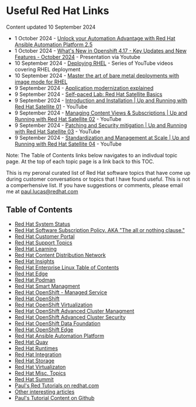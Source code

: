# Useful Red Hat Links
Content updated 10 September 2024

- 1 October 2024 - [Unlock your Automation Advantage with Red Hat Ansible Automation Platform 2.5](https://www.redhat.com/en/blog/unlock-your-automation-advantage-red-hat-ansible-automation-platform-25)
- 1 October 2024 - [What's New in Openshift 4.17 - Key Updates and New Features - October 2024](https://www.youtube.com/watch?v=DvKHwz-c11c) - Presentation via Youtube
- 10 September 2024 - [Deploying RHEL](https://www.youtube.com/playlist?list=PLXJyD2dL4oqerOhcO7W94vItnZ39MjgKq) - Series of YouTube videos covering RHEL deployment
- 10 September 2024 - [Master the art of bare metal deployments with image mode for RHEL](https://developers.redhat.com/articles/2024/08/20/bare-metal-deployments-image-mode-rhel?source=sso#)
- 9 September 2024 - [Application modernization explained](https://cloud.redhat.com/learn/application-modernization-explained#page-title)
- 9 September 2024 - [Self-paced Lab: Red Hat Satellite Basics](https://red.ht/satellite-basics-workshop)
- 9 September 2024 - [Introduction and Installation | Up and Running with Red Hat Satellite 01](https://www.youtube.com/watch?v=QRN6oPeg0bY) - YouTube
- 9 September 2024 - [Managing Content Views & Subscriptions | Up and Running with Red Hat Satellite 02](https://www.youtube.com/watch?v=GAxec86rfNQ) - YouTube
- 9 September 2024 - [Patching and Security mitigation | Up and Running with Red Hat Satellite 03](https://www.youtube.com/watch?v=MRuCo5joFzY) - YouTube
- 9 September 2024 - [Standardization and Management at Scale | Up and Running with Red Hat Satellite 04](https://www.youtube.com/watch?v=e87Ly1uCot8) - YouTube


Note: The Table of Contents links below navigates to an indivdual topic page.  At the top of each topic page is a link back to this TOC.

This is my peronal curated list of Red Hat software topics that have come up during customer conversations or topics that I have found useful.  This is not a comperhensive list.  If you have suggestions or comments, please email me at paul.lucas@redhat.com


## Table of Contents
- [Red Hat System Status](https://status.redhat.com/)
- [Red Hat Software Subscription Policy.  AKA "The all or nothing clause."](https://github.com/pslucas0212/Red-Hat-Software-Subscription-Policy)
- [Red Hat Customer Portal](https://github.com/pslucas0212/Customer-Portal-Useful-Links)
- [Red Hat Support Topics](https://github.com/pslucas0212/RedHatSupport-Useful-Links/blob/main/README.md)
- [Red Hat Learning](https://github.com/pslucas0212/RedHatLearning-Useful-Links/blob/main/README.md) 
- [Red Hat Content Distribution Network](https://github.com/pslucas0212/RedHatCDN-Useful-Links/blob/main/README.md)
- [Red Hat Insights](https://github.com/pslucas0212/Red-Hat-Insights-Useful-Links) 
- [Red Hat Enterprise Linux Table of Contents](https://github.com/pslucas0212/Red-Hat-Enterprise-Linux-Table-of-Contents/)
- [Red Hat Edge](https://github.com/pslucas0212/Red-Hat-Edge/tree/main)
- [Red Hat Podman](https://github.com/pslucas0212/RedHatPodman-Useful-Links)
- [Red Hat Smart Managment](https://github.com/pslucas0212/SmartManagement-Useful-Links/blob/main/README.md) 
- [Red Hat OpenShift - Managed Service](https://github.com/pslucas0212/OCP-ManagedService-UsefulLink)
- [Red Hat OpenShift](https://github.com/pslucas0212/OCP-Useful-Links/blob/main/README.md)
- [Red Hat OpenShift Virtualization](https://github.com/pslucas0212/OCP-Virt)
- [Red Hat OpenShift Advanced Cluster Managment](https://github.com/pslucas0212/OCP-ACM-UsefulLink)
- [Red Hat OpenShift Advanced Cluster Security](https://github.com/pslucas0212/OCP-ACS-UsefulLink)
- [Red Hat OpenShift Data Foundation](https://github.com/pslucas0212/Openshift-Data-Foundation-Useful-Links)
- [Red Hat OpenShift Edge](https://github.com/pslucas0212/OCP-Useful-Links/blob/main/README.md#red-hat-openshift-edge)
- [Red Hat Ansible Automation Platform](https://github.com/pslucas0212/AAP-Useful-Links/blob/main/README.md)
- [Red Hat Quay](https://github.com/pslucas0212/Quay-Useful-Links/tree/main)
- [Red Hat Runtimes](https://github.com/pslucas0212/RedHatRuntimes-Useful-Links/blob/main/README.md)
- [Red Hat Integration](https://github.com/pslucas0212/RedHatIntegration-Useful-Links/)
- [Red Hat Storage](https://github.com/pslucas0212/RedHatStorage-Useful-Links/blob/main/README.md)
- [Red Hat Virtualizaton](https://github.com/pslucas0212/RedHatVirtualization-Useful-Links/blob/main/README.md)
- [Red Hat Misc. Topics](https://github.com/pslucas0212/RedHatMiscTopics-Useful-Links/blob/main/README.md)
- [Red Hat Summit](https://github.com/pslucas0212/Red-Hat-Summit/)
- [Paul's Red Tutorials on redhat.com](https://github.com/pslucas0212/Paul-Red-Hat-Tutorials)
- [Other interesting articles]()
- [Paul's Tutorial Content on Github](https://github.com/pslucas0212/PaulsTutorials/tree/main)

